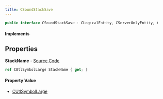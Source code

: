 ```yaml
---
title: CSoundStackSave
---
```


```csharp
public interface CSoundStackSave : CLogicalEntity, CServerOnlyEntity, CBaseEntity, CEntityInstance, ISchemaClass<CEntityInstance>, ISchemaClass<CBaseEntity>, ISchemaClass<CServerOnlyEntity>, ISchemaClass<CLogicalEntity>, ISchemaClass<CSoundStackSave>, ISchemaField, ISchemaClass, INativeHandle
```

#### Implements

## Properties

**StackName** - [Source Code](https://github.com/swiftly-solution/swiftlys2/blob/master/managed/src/SwiftlyS2.Generated/Schemas/Interfaces/CSoundStackSave.cs#L16)

```csharp
ref CUtlSymbolLarge StackName { get; }
```

#### Property Value

- [CUtlSymbolLarge](/docs/api/shared/natives/cutlsymbollarge)

